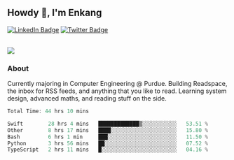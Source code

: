 ## Howdy 👋, I'm Enkang

<div id="badges">
  <a href="https://www.linkedin.com/in/enkyuan/"><img src="https://img.shields.io/badge/LinkedIn-blue?style=for-the-badge&logo=linkedin&logoColor=white" alt="LinkedIn Badge"/></a>
  <a href="https://twitter.com/enkyuan"><img src="https://img.shields.io/badge/X-000000?style=for-the-badge&logo=x&logoColor=white" alt="Twitter Badge"/></a>
</div>

<br/>

![](https://komarev.com/ghpvc/?username=enkyuan&color=blueviolet)

### About 

Currently majoring in Computer Engineering @ Purdue. Building Readspace, the inbox for RSS feeds, and anything that you like to read. Learning system design, advanced maths, and reading stuff on the side.

<!--START_SECTION:waka-->

```rust
Total Time: 44 hrs 10 mins

Swift        28 hrs 4 mins   █████████████▒░░░░░░░░░░░   53.51 %
Other        8 hrs 17 mins   ████░░░░░░░░░░░░░░░░░░░░░   15.80 %
Bash         6 hrs 1 min     ███░░░░░░░░░░░░░░░░░░░░░░   11.50 %
Python       3 hrs 56 mins   ██░░░░░░░░░░░░░░░░░░░░░░░   07.52 %
TypeScript   2 hrs 11 mins   █░░░░░░░░░░░░░░░░░░░░░░░░   04.16 %
```

<!--END_SECTION:waka-->
